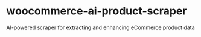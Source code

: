 # woocommerce-ai-product-scraper
AI-powered scraper for extracting and enhancing eCommerce product data
